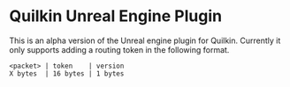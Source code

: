 # Quilkin Unreal Engine Plugin

This is an alpha version of the Unreal engine plugin for Quilkin. Currently it
only supports adding a routing token in the following format.

```
<packet> | token    | version
X bytes  | 16 bytes | 1 bytes
```
